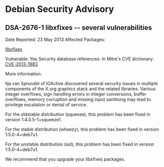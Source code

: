 
Debian Security Advisory
========================


DSA-2676-1 libxfixes -- several vulnerabilities
-----------------------------------------------



Date Reported:
23 May 2013
Affected Packages:

[libxfixes](https://packages.debian.org/src:libxfixes)

Vulnerable:
Yes
Security database references:
In Mitre's CVE dictionary: [CVE-2013-1983](https://security-tracker.debian.org/tracker/CVE-2013-1983).  

More information:

Ilja van Sprundel of IOActive discovered several security issues in
multiple components of the X.org graphics stack and the related
libraries: Various integer overflows, sign handling errors in integer
conversions, buffer overflows, memory corruption and missing input
sanitising may lead to privilege escalation or denial of service.


For the oldstable distribution (squeeze), this problem has been fixed in
version 1:4.0.5-1+squeeze1.


For the stable distribution (wheezy), this problem has been fixed in
version 1:5.0-4+deb7u1.


For the unstable distribution (sid), this problem has been fixed in
version 1:5.0-4+deb7u1.


We recommend that you upgrade your libxfixes packages.





